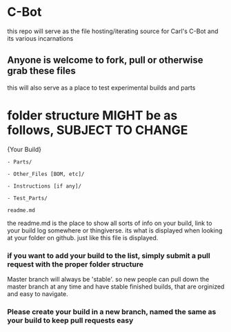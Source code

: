 # C-Bot

this repo will serve as the file hosting/iterating source for Carl's C-Bot and its various incarnations

## Anyone is welcome to fork, pull or otherwise grab these files

this will also serve as a place to test experimental builds and parts

# folder structure MIGHT be as follows, SUBJECT TO CHANGE

{Your Build}

	- Parts/

	- Other_Files [BOM, etc]/

	- Instructions [if any]/

	- Test_Parts/

	readme.md

the readme.md is the place to show all sorts of info on your build, link to your build log somewhere or thingiverse. its what is displayed when looking at your folder on github.
just like this file is displayed.

### if you want to add your build to the list, simply submit a pull request with the proper folder structure

Master branch will always be 'stable'. so new people can pull down the master branch at any time and have stable finished builds, that are orginized and easy to navigate. 

### Please create your build in a new branch, named the same as your build to keep pull requests easy